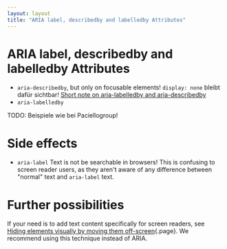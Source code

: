 ```yaml
---
layout: layout
title: "ARIA label, describedby and labelledby Attributes"
---
```


# ARIA label, describedby and labelledby Attributes



- `aria-describedby`, but only on focusable elements! `display: none` bleibt dafür sichtbar! [Short note on aria-labelledby and aria-describedby](https://developer.paciellogroup.com/blog/2015/05/short-note-on-aria-labelledby-and-aria-describedby/)
- `aria-labelledby`

TODO: Beispiele wie bei Paciellogroup!

# Side effects

- `aria-label` Text is not be searchable in browsers! This is confusing to screen reader users, as they aren't aware of any difference between "normal" text and `aria-label` text.

# Further possibilities

If your need is to add text content specifically for screen readers, see [Hiding elements visually by moving them off-screen](/code-examples/hiding-elements-correctly/hiding-elements-visually-by-moving-them-off-screen){.page}. We recommend using this technique instead of ARIA.
